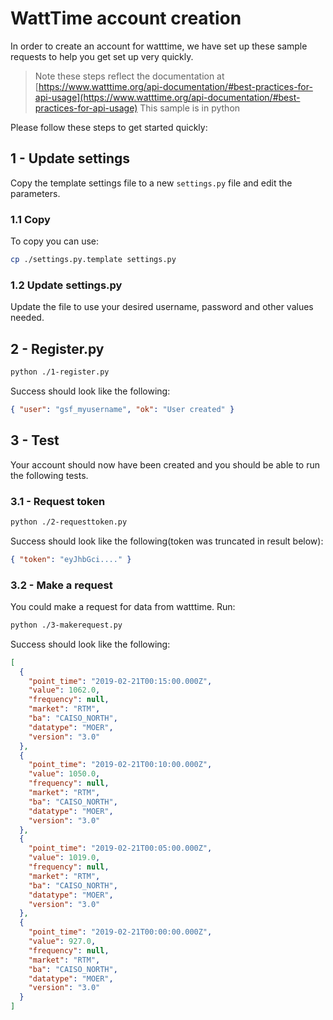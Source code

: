 # WattTime account creation

In order to create an account for watttime, we have set up these sample requests
to help you get set up very quickly.

> Note these steps reflect the documentation at
> [https://www.watttime.org/api-documentation/#best-practices-for-api-usage](https://www.watttime.org/api-documentation/#best-practices-for-api-usage)
> This sample is in python

Please follow these steps to get started quickly:

## 1 - Update settings

Copy the template settings file to a new `settings.py` file and edit the
parameters.

### 1.1 Copy

To copy you can use:

```sh
cp ./settings.py.template settings.py
```

### 1.2 Update settings.py

Update the file to use your desired username, password and other values needed.

## 2 - Register.py

```sh
python ./1-register.py
```

Success should look like the following:

```json
{ "user": "gsf_myusername", "ok": "User created" }
```

## 3 - Test

Your account should now have been created and you should be able to run the
following tests.

### 3.1 - Request token

```sh
python ./2-requesttoken.py
```

Success should look like the following(token was truncated in result below):

```json
{ "token": "eyJhbGci...." }
```

### 3.2 - Make a request

You could make a request for data from watttime. Run:

```sh
python ./3-makerequest.py
```

Success should look like the following:

```json
[
  {
    "point_time": "2019-02-21T00:15:00.000Z",
    "value": 1062.0,
    "frequency": null,
    "market": "RTM",
    "ba": "CAISO_NORTH",
    "datatype": "MOER",
    "version": "3.0"
  },
  {
    "point_time": "2019-02-21T00:10:00.000Z",
    "value": 1050.0,
    "frequency": null,
    "market": "RTM",
    "ba": "CAISO_NORTH",
    "datatype": "MOER",
    "version": "3.0"
  },
  {
    "point_time": "2019-02-21T00:05:00.000Z",
    "value": 1019.0,
    "frequency": null,
    "market": "RTM",
    "ba": "CAISO_NORTH",
    "datatype": "MOER",
    "version": "3.0"
  },
  {
    "point_time": "2019-02-21T00:00:00.000Z",
    "value": 927.0,
    "frequency": null,
    "market": "RTM",
    "ba": "CAISO_NORTH",
    "datatype": "MOER",
    "version": "3.0"
  }
]
```

